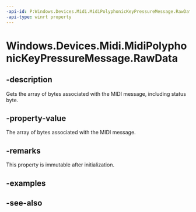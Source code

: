 ----api-id: P:Windows.Devices.Midi.MidiPolyphonicKeyPressureMessage.RawData
-api-type: winrt property
---<!-- Property syntaxpublic Windows.Storage.Streams.IBuffer RawData { get; }--># Windows.Devices.Midi.MidiPolyphonicKeyPressureMessage.RawData## -descriptionGets the array of bytes associated with the MIDI message, including status byte.## -property-valueThe array of bytes associated with the MIDI message.## -remarksThis property is immutable after initialization.## -examples## -see-also